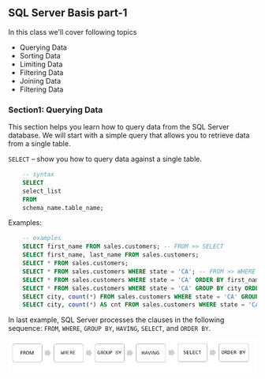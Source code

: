## SQL Server Basis part-1

In this class we'll cover following topics
- Querying Data
- Sorting Data
- Limiting Data
- Filtering Data
- Joining Data
- Filtering Data

### Section1: Querying Data

This section helps you learn how to query data from the SQL Server database. We will start with a simple query that allows you to retrieve data from a single table.

`SELECT` – show you how to query data against a single table.

```sql
    -- syntax
    SELECT
    select_list
    FROM
    schema_name.table_name;
```
Examples:

```sql
    -- examples
    SELECT first_name FROM sales.customers; -- FROM >> SELECT
    SELECT first_name, last_name FROM sales.customers;
    SELECT * FROM sales.customers;
    SELECT * FROM sales.customers WHERE state = 'CA'; -- FROM >> WHERE >> SELECT
    SELECT * FROM sales.customers WHERE state = 'CA' ORDER BY first_name; -- FROM >> WHERE >> SELECT >> ORDER BY
    SELECT * FROM sales.customers WHERE state = 'CA' GROUP BY city ORDER BY city; -- FROM >> WHERE >> GROUP BY >> SELECT >> ORDER BY
    SELECT city, count(*) FROM sales.customers WHERE state = 'CA' GROUP BY city HAVING count(*) > 10 ORDER BY city; 
    SELECT city, count(*) AS cnt FROM sales.customers WHERE state = 'CA' GROUP BY city HAVING cnt > 10 ORDER BY city;
```

In last example, SQL Server processes the clauses in the following sequence: `FROM`, `WHERE`, `GROUP BY`, `HAVING`, `SELECT`, and `ORDER BY`.

![order of execution](../img/order-of-execution.png)

